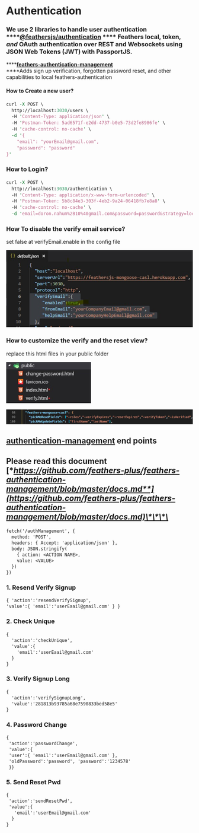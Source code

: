 # Authentication

### We use 2 libraries to handle user authentication  ****[**@feathersjs/authentication**](https://github.com/feathersjs/authentication) **** Feathers local, token, _and_ OAuth authentication over REST and Websockets using JSON Web Tokens \(JWT\) with PassportJS.

  
****[**feathers-authentication-management**](https://github.com/feathers-plus/feathers-authentication-management)  
****Adds sign up verification, forgotten password reset, and other capabilities to local feathers-authentication

#### How to Create a new user?

```perl
curl -X POST \
  http://localhost:3030/users \
  -H 'Content-Type: application/json' \
  -H 'Postman-Token: 5ad6571f-e2dd-4737-b0e5-73d2fe8986fe' \
  -H 'cache-control: no-cache' \
  -d '{
	"email": "yourEmail@gmail.com",
	"password": "password"
}'
```

### How to Login?

```perl
curl -X POST \
  http://localhost:3030/authentication \
  -H 'Content-Type: application/x-www-form-urlencoded' \
  -H 'Postman-Token: 5b8c84e3-303f-4eb2-9a24-06418fb7e8a8' \
  -H 'cache-control: no-cache' \
  -d 'email=doron.nahum%2B10%40gmail.com&password=password&strategy=local'
```

### How To disable the verify email service?

set false at verifyEmail.enable in the config file

![](../.gitbook/assets/annotation-2019-02-08-104259.jpg)

### How to customize the verify and the reset view?

replace this html files in your public folder

![](../.gitbook/assets/annotation-2019-02-08-104514.jpg)

![](../.gitbook/assets/screen-shot-2019-05-19-at-7.56.31.png)

## [**authentication-management**](https://github.com/feathers-plus/feathers-authentication-management) **end points**

## **Please read this document** [**https://github.com/feathers-plus/feathers-authentication-management/blob/master/docs.md**](https://github.com/feathers-plus/feathers-authentication-management/blob/master/docs.md)\*\*\*\*

```text
fetch('/authManagement', {
  method: 'POST',
  headers: { Accept: 'application/json' },
  body: JSON.stringify(
    { action: <ACTION NAME>,
    value: <VALUE> 
  })
})
```

### 1. Resend Verify Signup

```text
{ 'action':'resendVerifySignup',
'value':{ 'email':'userEaail@gmail.com' } }
```

### 2. Check Unique

```text
{ 
  'action':'checkUnique', 
  'value':{
    'email':'userEaail@gmail.com'
  }
}
```

### 3. Verify Signup Long

```text
{ 
  'action':'verifySignupLong', 
  'value':'281813b93785a68e7590833bed58e5' 
}
```

### 4. Password Change

```text
{
 'action':'passwordChange', 
 'value':{ 
 'user':{ 'email':'userEmail@gmail.com' }, 
 'oldPassword':'password', 'password':'1234578' 
 }}
```

### 5. Send Reset Pwd

```text
{
 'action':'sendResetPwd',
 'value':{ 
   'email':'userEmail@gmail.com' 
  }
}
```

